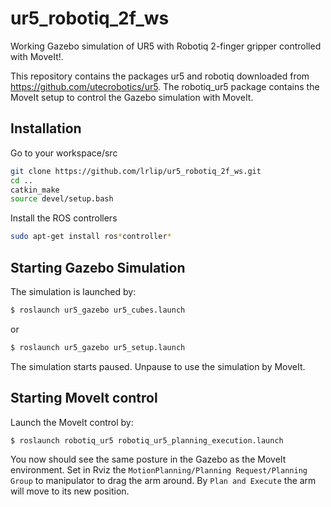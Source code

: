 # ur5_robotiq_2f_ws
Working Gazebo simulation of UR5 with Robotiq 2-finger gripper controlled with MoveIt!. 

This repository contains the packages ur5 and robotiq downloaded from https://github.com/utecrobotics/ur5.
The robotiq_ur5 package contains the MoveIt setup to control the Gazebo simulation with MoveIt.

## Installation
Go to your workspace/src
```bash
git clone https://github.com/lrlip/ur5_robotiq_2f_ws.git
cd ..
catkin_make
source devel/setup.bash
```
Install the ROS controllers
```bash
sudo apt-get install ros*controller*
```

## Starting Gazebo Simulation

The simulation is launched by:
```bash
$ roslaunch ur5_gazebo ur5_cubes.launch
```
or 
```bash
$ roslaunch ur5_gazebo ur5_setup.launch
```

The simulation starts paused. Unpause to use the simulation by MoveIt.

## Starting MoveIt control

Launch the MoveIt control by:
```bash
$ roslaunch robotiq_ur5 robotiq_ur5_planning_execution.launch
```
You now should see the same posture in the Gazebo as the MoveIt environment.
Set in Rviz the `MotionPlanning/Planning Request/Planning Group` to manipulator to drag the arm around. 
By `Plan and Execute` the arm will move to its new position.

